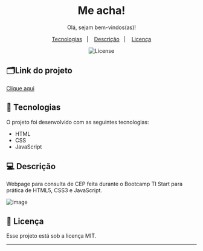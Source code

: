 <h1 align="center"> Me acha! </h1>

<p align="center">
Olá, sejam bem-vindos(as)!
</p>
<p align="center"> 

</p>

<p align="center">
  <a href="#-tecnologias">Tecnologias</a>&nbsp;&nbsp;&nbsp;|&nbsp;&nbsp;&nbsp;
  <a href="#-descrição">Descrição</a>&nbsp;&nbsp;&nbsp;|&nbsp;&nbsp;&nbsp;
  <a href="#memo-licença">Licença</a>
</p>

<p align="center">
  <img alt="License" src="https://img.shields.io/static/v1?label=license&message=MIT&color=49AA26&labelColor=000000">
</p>

## 🗂️Link do projeto
<a href= "https://izabela-franca.github.io/busca-cep/"> Clique aqui <a/>

## 🚀 Tecnologias

O projeto foi desenvolvido com as seguintes tecnologias:

- HTML
- CSS
- JavaScript 


## 💻 Descrição

Webpage para consulta de CEP feita durante o Bootcamp TI Start para prática de HTML5, CSS3 e JavaScript.


![image](https://user-images.githubusercontent.com/101933646/178118408-5953c35c-8dca-4142-9bd2-6d012aa741d3.png)


## :memo: Licença

Esse projeto está sob a licença MIT.

---
